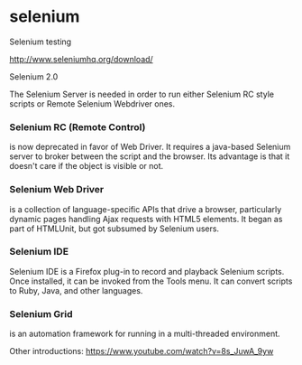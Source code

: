 # selenium
Selenium testing

http://www.seleniumhq.org/download/

Selenium 2.0

The Selenium Server is needed in order to run either Selenium RC style scripts or Remote Selenium Webdriver ones. 
### Selenium RC (Remote Control)
is now deprecated in favor of Web Driver.
It requires a java-based Selenium server to broker between the script and the browser.
Its advantage is that it doesn't care if the object is visible or not.


### Selenium Web Driver
is a collection of language-specific APIs that drive a browser, particularly dynamic pages handling Ajax requests
with HTML5 elements. It began as part of HTMLUnit, but got subsumed by Selenium users.


### Selenium IDE
Selenium IDE is a Firefox plug-in to record and playback Selenium scripts.
Once installed, it can be invoked from the Tools menu.
It can convert scripts to Ruby, Java, and other languages.

### Selenium Grid
is an automation framework for running in a multi-threaded environment.

Other introductions:
https://www.youtube.com/watch?v=8s_JuwA_9yw
